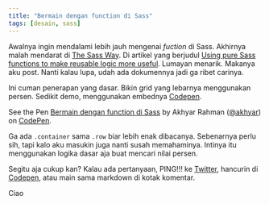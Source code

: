 ```yaml
---
title: "Bermain dengan function di Sass"
tags: [desain, sass]
---
```

Awalnya ingin mendalami lebih jauh mengenai *fuction* di Sass. Akhirnya malah mendarat di [The Sass Way](http://thesassway.com). Di artikel yang berjudul [Using pure Sass functions to make reusable logic more useful](http://thesassway.com/advanced/pure-sass-functions). Lumayan menarik. Makanya aku post. Nanti kalau lupa, udah ada dokumennya jadi ga ribet carinya.

<!--more-->

Ini cuman penerapan yang dasar. Bikin grid yang lebarnya menggunakan persen. Sedikit demo, menggunakan embednya [Codepen](http://codepen.io).

<p data-height="268" data-theme-id="0" data-slug-hash="zGdXzd" data-default-tab="result" data-user="akhyar" class='codepen'>See the Pen <a href='http://codepen.io/akhyar/pen/zGdXzd/'>Bermain dengan function di Sass</a> by Akhyar Rahman (<a href='http://codepen.io/akhyar'>@akhyar</a>) on <a href='http://codepen.io'>CodePen</a>.</p>
<script async src="//assets.codepen.io/assets/embed/ei.js"></script>

Ga ada `.container` sama `.row` biar lebih enak dibacanya. Sebenarnya perlu sih, tapi kalo aku masukin juga nanti susah memahaminya. Intinya itu menggunakan logika dasar aja buat mencari nilai persen.

Segitu aja cukup kan? Kalau ada pertanyaan, PING!!! ke [Twitter][akun-twitter], hancurin di [Codepen](http://codepen.io/akhyar/pen/zGdXzd), atau main sama markdown di kotak komentar.

Ciao

[akun-twitter]: https://twitter.com/akhyarrh
